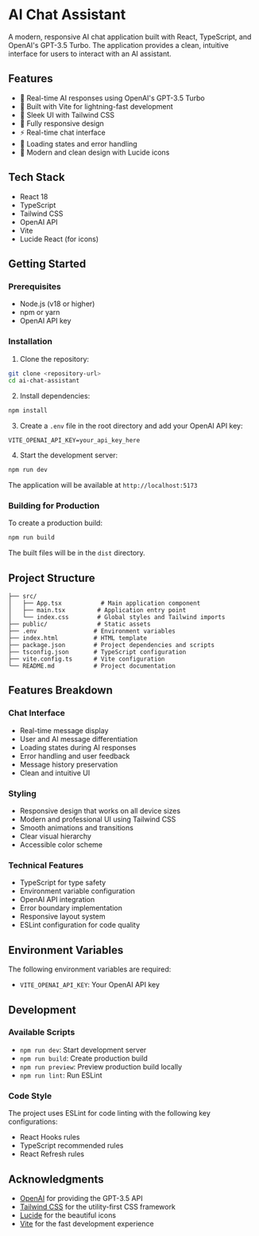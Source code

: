 # AI Chat Assistant

A modern, responsive AI chat application built with React, TypeScript, and OpenAI's GPT-3.5 Turbo. The application provides a clean, intuitive interface for users to interact with an AI assistant.

## Features

- 🤖 Real-time AI responses using OpenAI's GPT-3.5 Turbo
- 💨 Built with Vite for lightning-fast development
- 🎨 Sleek UI with Tailwind CSS
- 📱 Fully responsive design
- ⚡ Real-time chat interface
- 🔄 Loading states and error handling
- 💅 Modern and clean design with Lucide icons

## Tech Stack

- React 18
- TypeScript
- Tailwind CSS
- OpenAI API
- Vite
- Lucide React (for icons)

## Getting Started

### Prerequisites

- Node.js (v18 or higher)
- npm or yarn
- OpenAI API key

### Installation

1. Clone the repository:
```bash
git clone <repository-url>
cd ai-chat-assistant
```

2. Install dependencies:
```bash
npm install
```

3. Create a `.env` file in the root directory and add your OpenAI API key:
```env
VITE_OPENAI_API_KEY=your_api_key_here
```

4. Start the development server:
```bash
npm run dev
```

The application will be available at `http://localhost:5173`

### Building for Production

To create a production build:

```bash
npm run build
```

The built files will be in the `dist` directory.

## Project Structure

```
├── src/
│   ├── App.tsx           # Main application component
│   ├── main.tsx         # Application entry point
│   └── index.css        # Global styles and Tailwind imports
├── public/              # Static assets
├── .env                # Environment variables
├── index.html          # HTML template
├── package.json        # Project dependencies and scripts
├── tsconfig.json       # TypeScript configuration
├── vite.config.ts      # Vite configuration
└── README.md           # Project documentation
```

## Features Breakdown

### Chat Interface
- Real-time message display
- User and AI message differentiation
- Loading states during AI responses
- Error handling and user feedback
- Message history preservation
- Clean and intuitive UI

### Styling
- Responsive design that works on all device sizes
- Modern and professional UI using Tailwind CSS
- Smooth animations and transitions
- Clear visual hierarchy
- Accessible color scheme

### Technical Features
- TypeScript for type safety
- Environment variable configuration
- OpenAI API integration
- Error boundary implementation
- Responsive layout system
- ESLint configuration for code quality

## Environment Variables

The following environment variables are required:

- `VITE_OPENAI_API_KEY`: Your OpenAI API key

## Development

### Available Scripts

- `npm run dev`: Start development server
- `npm run build`: Create production build
- `npm run preview`: Preview production build locally
- `npm run lint`: Run ESLint

### Code Style

The project uses ESLint for code linting with the following key configurations:
- React Hooks rules
- TypeScript recommended rules
- React Refresh rules

## Acknowledgments

- [OpenAI](https://openai.com/) for providing the GPT-3.5 API
- [Tailwind CSS](https://tailwindcss.com/) for the utility-first CSS framework
- [Lucide](https://lucide.dev/) for the beautiful icons
- [Vite](https://vitejs.dev/) for the fast development experience
